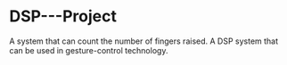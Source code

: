 # DSP---Project
A system that can count the number of fingers raised. A DSP system that can be used in gesture-control technology.
